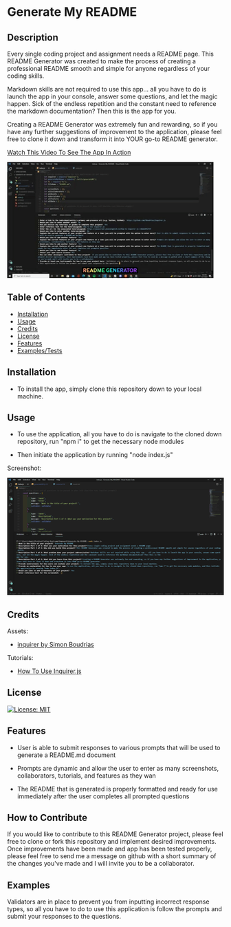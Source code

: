 # Generate My README

## Description

Every single coding project and assignment needs a README page. This README Generator was created to make the process of creating a professional README smooth and simple for anyone regardless of your coding skills.

Markdown skills are not required to use this app... all you have to do is launch the app in your console, answer some questions, and let the magic happen. Sick of the endless repetition and the constant need to reference the markdown documentation? Then this is the app for you.

Creating a README Generator was extremely fun and rewarding, so if you have any further suggestions of improvement to the application, please feel free to clone it down and transform it into YOUR go-to README generator.

[Watch This Video To See The App In Action](https://drive.google.com/file/d/1U-lVZOuBPv9pasmeFspoqal7oS4Llxk5/view?usp=sharing)

![GIF Demonstrating Usage of App](utils/readme_generator_giphy.gif)

## Table of Contents

- [Installation](#installation)
- [Usage](#usage)
- [Credits](#credits)
- [License](#license)
- [Features](#features)
- [Examples/Tests](#examples)

## Installation

- To install the app, simply clone this repository down to your local machine.

## Usage

- To use the application, all you have to do is navigate to the cloned down repository, run "npm i" to get the necessary node modules

- Then initiate the application by running "node index.js"

Screenshot:

![App Running In Visual Studio Code](utils/Screenshot-Generate-My-README.png)

## Credits

Assets:

+ [inquirer by Simon Boudrias](https://github.com/SBoudrias/Inquirer.js)

Tutorials:

+ [How To Use Inquirer.js](https://javascript.plainenglish.io/how-to-inquirer-js-c10a4e05ef1f)

## License

[![License: MIT](https://img.shields.io/badge/License-MIT-yellow.svg)](https://opensource.org/licenses/MIT)

## Features

+ User is able to submit responses to various prompts that will be used to generate a README.md document

+ Prompts are dynamic and allow the user to enter as many screenshots, collaborators, tutorials, and features as they wan

+ The README that is generated is properly formatted and ready for use immediately after the user completes all prompted questions

## How to Contribute

If you would like to contribute to this README Generator project, please feel free to clone or fork this repository and implement desired improvements. Once improvements have been made and app has been tested properly, please feel free to send me a message on github with a short summary of the changes you've made and I will invite you to be a collaborator.

## Examples

Validators are in place to prevent you from inputting incorrect response types, so all you have to do to use this application is follow the prompts and submit your responses to the questions.
